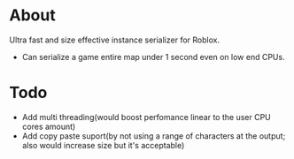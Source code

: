 # About
Ultra fast and size effective instance serializer for Roblox.
* Can serialize a game entire map under 1 second even on low end CPUs.

# Todo
* Add multi threading(would boost perfomance linear to the user CPU cores amount)
* Add copy paste suport(by not using a range of characters at the output; also would increase size but it's acceptable)